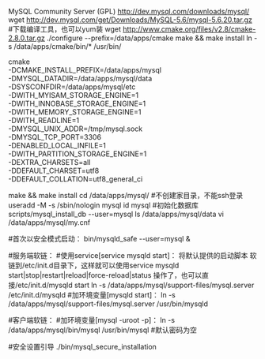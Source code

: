 MySQL Community Server (GPL)
http://dev.mysql.com/downloads/mysql/
wget http://dev.mysql.com/get/Downloads/MySQL-5.6/mysql-5.6.20.tar.gz
#下载编译工具，也可以yum装
wget http://www.cmake.org/files/v2.8/cmake-2.8.0.tar.gz
./configure --prefix=/data/apps/cmake
make && make install
ln -s /data/apps/cmake/bin/* /usr/bin/

cmake \
-DCMAKE_INSTALL_PREFIX=/data/apps/mysql \
-DMYSQL_DATADIR=/data/apps/mysql/data \
-DSYSCONFDIR=/data/apps/mysql/etc \
-DWITH_MYISAM_STORAGE_ENGINE=1 \
-DWITH_INNOBASE_STORAGE_ENGINE=1 \
-DWITH_MEMORY_STORAGE_ENGINE=1 \
-DWITH_READLINE=1 \
-DMYSQL_UNIX_ADDR=/tmp/mysql.sock \
-DMYSQL_TCP_PORT=3306 \
-DENABLED_LOCAL_INFILE=1 \
-DWITH_PARTITION_STORAGE_ENGINE=1 \
-DEXTRA_CHARSETS=all \
-DDEFAULT_CHARSET=utf8 \
-DDEFAULT_COLLATION=utf8_general_ci

make && make install
cd /data/apps/mysql/
#不创建家目录，不能ssh登录
useradd -M -s /sbin/nologin mysql
id mysql
#初始化数据库
scripts/mysql_install_db --user=mysql
ls /data/apps/mysql/data
vi /data/apps/mysql/my.cnf

#首次以安全模式启动：
bin/mysqld_safe --user=mysql &

#服务端软链：
#使用service[service mysqld start]：
将默认提供的启动脚本 软链到/etc/init.d目录下，这样就可以使用service mysqld start|stop|restart|reload|force-reload|status 操作了，也可以直接/etc/init.d/mysqld start
ln -s /data/apps/mysql/support-files/mysql.server /etc/init.d/mysqld
#加环境变量[mysqld start]：
ln -s /data/apps/mysql/support-files/mysql.server /usr/bin/mysqld

#客户端软链：
#加环境变量[mysql -uroot -p]：
ln -s /data/apps/mysql/bin/mysql /usr/bin/mysql
#默认密码为空

#安全设置引导
./bin/mysql_secure_installation 

